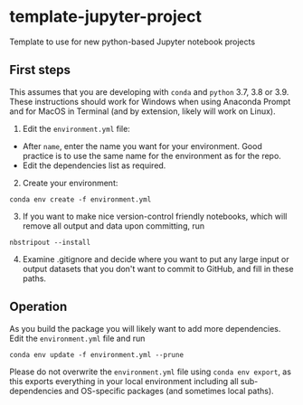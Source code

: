 # template-jupyter-project
Template to use for new python-based Jupyter notebook projects

## First steps

This assumes that you are developing with `conda` and `python` 3.7, 3.8 or 3.9. These instructions should work for Windows when using Anaconda Prompt and for MacOS in Terminal (and by extension, likely will work on Linux).

1. Edit the `environment.yml` file:
  - After `name`, enter the name you want for your environment. Good practice is to use the same name for the environment as for the repo.
  - Edit the dependencies list as required.
2. Create your environment:

```
conda env create -f environment.yml
```
3. If you want to make nice version-control friendly notebooks, which will remove all output and data upon committing, run
```
nbstripout --install
```

4. Examine .gitignore and decide where you want to put any large input or output datasets that you don't want to commit to GitHub, and fill in these paths.

## Operation 
As you build the package you will likely want to add more dependencies. Edit the `environment.yml` file and run
```
conda env update -f environment.yml --prune
```

Please do not overwrite the `environment.yml` file using `conda env export`, as this exports everything in your local environment including all sub-dependencies and OS-specific packages (and sometimes local paths).
